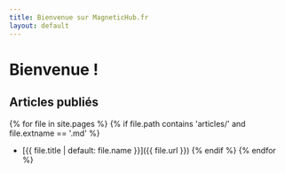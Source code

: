 ```yaml
---
title: Bienvenue sur MagneticHub.fr
layout: default
---
```


# Bienvenue !

## Articles publiés

{% for file in site.pages %}
  {% if file.path contains 'articles/' and file.extname == '.md' %}
- [{{ file.title | default: file.name }}]({{ file.url }})
  {% endif %}
{% endfor %}
